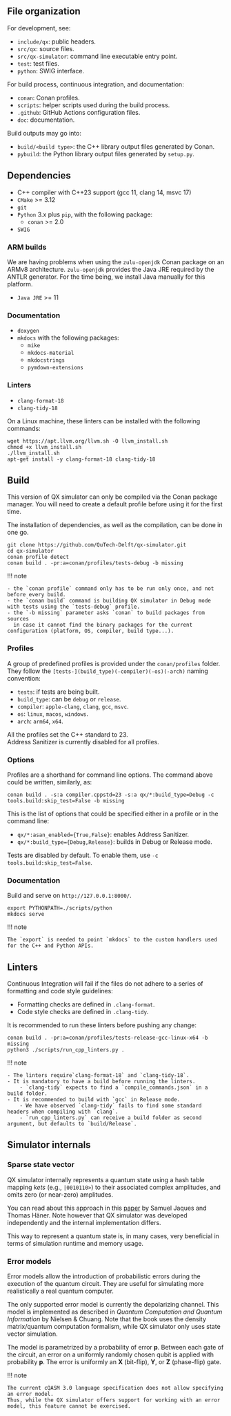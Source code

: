## File organization

For development, see:

- `include/qx`: public headers.
- `src/qx`: source files.
- `src/qx-simulator`: command line executable entry point.
- `test`: test files.
- `python`: SWIG interface.

For build process, continuous integration, and documentation:

- `conan`: Conan profiles.
- `scripts`: helper scripts used during the build process.
- `.github`: GitHub Actions configuration files.
- `doc`: documentation.

Build outputs may go into:

- `build/<build type>`: the C++ library output files generated by Conan.
- `pybuild`: the Python library output files generated by `setup.py`.

## Dependencies

- C++ compiler with C++23 support (gcc 11, clang 14, msvc 17)
- `CMake` >= 3.12
- `git`
- `Python` 3.x plus `pip`, with the following package:
    - `conan` >= 2.0
- `SWIG`

### ARM builds

We are having problems when using the `zulu-openjdk` Conan package on an ARMv8 architecture.
`zulu-openjdk` provides the Java JRE required by the ANTLR generator.
For the time being, we install Java manually for this platform.

- `Java JRE` >= 11

### Documentation

- `doxygen`
- `mkdocs` with the following packages:
    - `mike`
    - `mkdocs-material`
    - `mkdocstrings`
    - `pymdown-extensions`

### Linters

- `clang-format-18`
- `clang-tidy-18`

On a Linux machine, these linters can be installed with the following commands:

```shell
wget https://apt.llvm.org/llvm.sh -O llvm_install.sh
chmod +x llvm_install.sh
./llvm_install.sh
apt-get install -y clang-format-18 clang-tidy-18
```

## Build

This version of QX simulator can only be compiled via the Conan package manager.
You will need to create a default profile before using it for the first time.

The installation of dependencies, as well as the compilation, can be done in one go.

```shell
git clone https://github.com/QuTech-Delft/qx-simulator.git
cd qx-simulator
conan profile detect
conan build . -pr:a=conan/profiles/tests-debug -b missing
```

!!! note

    - the `conan profile` command only has to be run only once, and not before every build.
    - the `conan build` command is building QX simulator in Debug mode with tests using the `tests-debug` profile.
    - the `-b missing` parameter asks `conan` to build packages from sources
      in case it cannot find the binary packages for the current configuration (platform, OS, compiler, build type...).

### Profiles

A group of predefined profiles is provided under the `conan/profiles` folder.  
They follow the `[tests-](build_type)(-compiler)(-os)(-arch)` naming convention:

- `tests`: if tests are being built.
- `build_type`: can be `debug` or `release`.
- `compiler`: `apple-clang`, `clang`, `gcc`, `msvc`.
- `os`: `linux`, `macos`, `windows`.
- `arch`: `arm64`, `x64`.

All the profiles set the C++ standard to 23.  
Address Sanitizer is currently disabled for all profiles.

### Options

Profiles are a shorthand for command line options. The command above could be written, similarly, as:

```shell
conan build . -s:a compiler.cppstd=23 -s:a qx/*:build_type=Debug -c tools.build:skip_test=False -b missing
```

This is the list of options that could be specified either in a profile or in the command line:

- `qx/*:asan_enabled={True,False}`: enables Address Sanitizer.
- `qx/*:build_type={Debug,Release}`: builds in Debug or Release mode.

Tests are disabled by default. To enable them, use `-c tools.build:skip_test=False`.

### Documentation

Build and serve on `http://127.0.0.1:8000/`.

```shell
export PYTHONPATH=./scripts/python
mkdocs serve
```

!!! note

    The `export` is needed to point `mkdocs` to the custom handlers used for the C++ and Python APIs.

## Linters

Continuous Integration will fail if the files do not adhere to a series of formatting and code style guidelines:

- Formatting checks are defined in `.clang-format`.
- Code style checks are defined in `.clang-tidy`.

It is recommended to run these linters before pushing any change:

```shell
conan build . -pr:a=conan/profiles/tests-release-gcc-linux-x64 -b missing
python3 ./scripts/run_cpp_linters.py .
```

!!! note

    - The linters require`clang-format-18` and `clang-tidy-18`. 
    - It is mandatory to have a build before running the linters.
        - `clang-tidy` expects to find a `compile_commands.json` in a build folder.
    - It is recommended to build with `gcc` in Release mode.
        - We have observed `clang-tidy` fails to find some standard headers when compiling with `clang`.
        - `run_cpp_linters.py` can receive a build folder as second argument, but defaults to `build/Release`.

## Simulator internals

### Sparse state vector

QX simulator internally represents a quantum state using a hash table
mapping _kets_ (e.g., `|0010110>`) to their associated complex amplitudes,
and omits zero (or near-zero) amplitudes.

You can read about this approach in this [paper](https://dl.acm.org/doi/10.1145/3491248)
by Samuel Jaques and Thomas Häner.
Note however that QX simulator was developed independently and the internal implementation differs.

This way to represent a quantum state is, in many cases, very beneficial
in terms of simulation runtime and memory usage.

### Error models

Error models allow the introduction of probabilistic errors during the execution of the quantum circuit.
They are useful for simulating more realistically a real quantum computer.

The only supported error model is currently the depolarizing channel.
This model is implemented as described in *Quantum Computation and Quantum Information* by Nielsen & Chuang.
Note that the book uses the density matrix/quantum computation formalism,
while QX simulator only uses state vector simulation.

The model is parametrized by a probability of error **p**.
Between each gate of the circuit, an error on a uniformly randomly chosen qubit is applied with probability **p**.
The error is uniformly an **X** (bit-flip), **Y**, or **Z** (phase-flip) gate.

!!! note

    The current cQASM 3.0 language specification does not allow specifying an error model.
    Thus, while the QX simulator offers support for working with an error model, this feature cannot be exercised.
